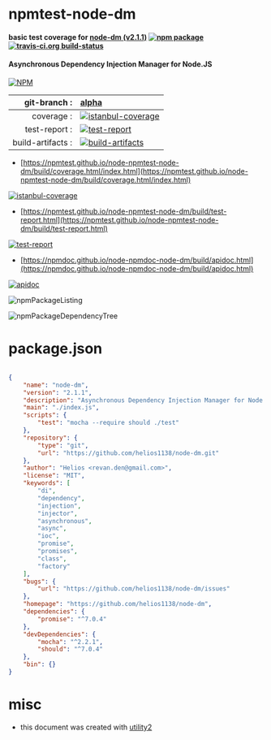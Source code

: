 # npmtest-node-dm

#### basic test coverage for  [node-dm (v2.1.1)](https://github.com/helios1138/node-dm)  [![npm package](https://img.shields.io/npm/v/npmtest-node-dm.svg?style=flat-square)](https://www.npmjs.org/package/npmtest-node-dm) [![travis-ci.org build-status](https://api.travis-ci.org/npmtest/node-npmtest-node-dm.svg)](https://travis-ci.org/npmtest/node-npmtest-node-dm)

#### Asynchronous Dependency Injection Manager for Node.JS

[![NPM](https://nodei.co/npm/node-dm.png?downloads=true&downloadRank=true&stars=true)](https://www.npmjs.com/package/node-dm)

| git-branch : | [alpha](https://github.com/npmtest/node-npmtest-node-dm/tree/alpha)|
|--:|:--|
| coverage : | [![istanbul-coverage](https://npmtest.github.io/node-npmtest-node-dm/build/coverage.badge.svg)](https://npmtest.github.io/node-npmtest-node-dm/build/coverage.html/index.html)|
| test-report : | [![test-report](https://npmtest.github.io/node-npmtest-node-dm/build/test-report.badge.svg)](https://npmtest.github.io/node-npmtest-node-dm/build/test-report.html)|
| build-artifacts : | [![build-artifacts](https://npmtest.github.io/node-npmtest-node-dm/glyphicons_144_folder_open.png)](https://github.com/npmtest/node-npmtest-node-dm/tree/gh-pages/build)|

- [https://npmtest.github.io/node-npmtest-node-dm/build/coverage.html/index.html](https://npmtest.github.io/node-npmtest-node-dm/build/coverage.html/index.html)

[![istanbul-coverage](https://npmtest.github.io/node-npmtest-node-dm/build/screenCapture.buildCi.browser.%252Ftmp%252Fbuild%252Fcoverage.lib.html.png)](https://npmtest.github.io/node-npmtest-node-dm/build/coverage.html/index.html)

- [https://npmtest.github.io/node-npmtest-node-dm/build/test-report.html](https://npmtest.github.io/node-npmtest-node-dm/build/test-report.html)

[![test-report](https://npmtest.github.io/node-npmtest-node-dm/build/screenCapture.buildCi.browser.%252Ftmp%252Fbuild%252Ftest-report.html.png)](https://npmtest.github.io/node-npmtest-node-dm/build/test-report.html)

- [https://npmdoc.github.io/node-npmdoc-node-dm/build/apidoc.html](https://npmdoc.github.io/node-npmdoc-node-dm/build/apidoc.html)

[![apidoc](https://npmdoc.github.io/node-npmdoc-node-dm/build/screenCapture.buildCi.browser.%252Ftmp%252Fbuild%252Fapidoc.html.png)](https://npmdoc.github.io/node-npmdoc-node-dm/build/apidoc.html)

![npmPackageListing](https://npmtest.github.io/node-npmtest-node-dm/build/screenCapture.npmPackageListing.svg)

![npmPackageDependencyTree](https://npmtest.github.io/node-npmtest-node-dm/build/screenCapture.npmPackageDependencyTree.svg)



# package.json

```json

{
    "name": "node-dm",
    "version": "2.1.1",
    "description": "Asynchronous Dependency Injection Manager for Node.JS",
    "main": "./index.js",
    "scripts": {
        "test": "mocha --require should ./test"
    },
    "repository": {
        "type": "git",
        "url": "https://github.com/helios1138/node-dm.git"
    },
    "author": "Helios <revan.den@gmail.com>",
    "license": "MIT",
    "keywords": [
        "di",
        "dependency",
        "injection",
        "injector",
        "asynchronous",
        "async",
        "ioc",
        "promise",
        "promises",
        "class",
        "factory"
    ],
    "bugs": {
        "url": "https://github.com/helios1138/node-dm/issues"
    },
    "homepage": "https://github.com/helios1138/node-dm",
    "dependencies": {
        "promise": "^7.0.4"
    },
    "devDependencies": {
        "mocha": "^2.2.1",
        "should": "^7.0.4"
    },
    "bin": {}
}
```



# misc
- this document was created with [utility2](https://github.com/kaizhu256/node-utility2)
